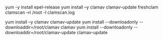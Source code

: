 yum -y install epel-release
yum install –y clamav clamav-update
freshclam
clamscan –ri /root -l clamscan.log


yum install –y clamav clamav-update
yum install --downloadonly --downloaddir=/root/clamav clamav
yum install --downloadonly --downloaddir=/root/clamav-update clamav-update